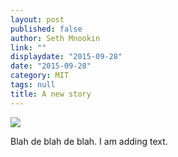 ```yaml
---
layout: post
published: false
author: Seth Mnookin
link: ""
displaydate: "2015-09-28"
date: "2015-09-28"
category: MIT
tags: null
title: A new story
---
```


![](https://upload.wikimedia.org/wikipedia/commons/thumb/b/ba/Loz_eddie_huang.png/440px-Loz_eddie_huang.png)


Blah de blah de blah. I am adding text. 

